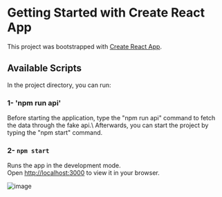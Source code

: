 # Getting Started with Create React App

This project was bootstrapped with [Create React App](https://github.com/facebook/create-react-app).

## Available Scripts

In the project directory, you can run:

###  1- 'npm run api' 

Before starting the application, type the "npm run api" command to fetch the data through the fake api.\ 
Afterwards, you can start the project by typing the "npm start" command.

### 2- `npm start`

Runs the app in the development mode.\
Open [http://localhost:3000](http://localhost:3000) to view it in your browser.

![image](https://github.com/FurkanTelli/simple-filtering-tags/assets/87277615/72b55920-abf3-4b45-8daf-1e35ea2ddb1e)
